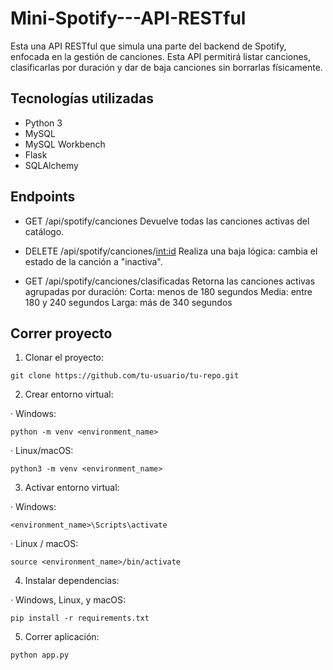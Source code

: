 # Mini-Spotify---API-RESTful
Esta una API RESTful que simula una parte del backend de Spotify, enfocada en la gestión de canciones. Esta API permitirá listar canciones, clasificarlas por duración y dar de baja canciones sin borrarlas físicamente.

## Tecnologías utilizadas
* Python 3
* MySQL
* MySQL Workbench
* Flask
* SQLAlchemy

## Endpoints

* GET /api/spotify/canciones
Devuelve todas las canciones activas del catálogo.

* DELETE /api/spotify/canciones/<int:id>
Realiza una baja lógica: cambia el estado de la canción a "inactiva".

* GET /api/spotify/canciones/clasificadas
Retorna las canciones activas agrupadas por duración:
    Corta: menos de 180 segundos 
    Media: entre 180 y 240 segundos
    Larga: más de 340 segundos

## Correr proyecto

1. Clonar el proyecto:

`git clone https://github.com/tu-usuario/tu-repo.git`

2. Crear entorno virtual:

· Windows:

`python -m venv <environment_name>`

· Linux/macOS:

`python3 -m venv <environment_name>`

3. Activar entorno virtual:

· Windows:

`<environment_name>\Scripts\activate`

· Linux / macOS:

`source <environment_name>/bin/activate`

4. Instalar dependencias:

· Windows, Linux, y macOS:

`pip install -r requirements.txt`

5. Correr aplicación:

`python app.py` 